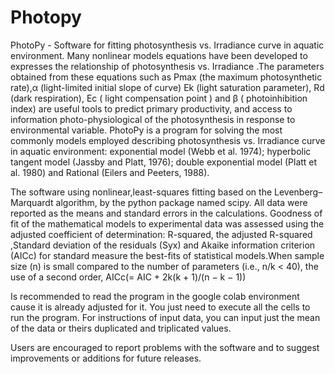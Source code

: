 # Photopy

PhotoPy - Software for fitting photosynthesis  vs.  Irradiance curve in aquatic environment. 
Many nonlinear models equations have been developed to expresses the relationship of photosynthesis  vs. Irradiance .The parameters obtained from these equations such as Pmax 
(the maximum photosynthetic rate),α (light-limited initial slope of curve) Ek (light saturation parameter), Rd (dark respiration), Ec ( light compensation point ) 
and β ( photoinhibition index) are  useful tools to predict primary productivity, and  access to information photo-physiological  of the photosynthesis 
in response to environmental variable. PhotoPy is a  program for solving  the most commonly models employed describing photosynthesis  vs.  Irradiance curve 
in aquatic environment: exponential model (Webb et al. 1974); hyperbolic tangent model (Jassby and Platt, 1976); double exponential model  (Platt et al. 1980)  and Rational (Eilers and Peeters, 1988).

The software  using nonlinear,least-squares fitting based on the Levenberg–Marquardt algorithm, by the python package named scipy. All data were reported as the means and standard errors in the calculations. Goodness of fit of the mathematical models to experimental data was assessed using the adjusted coefficient of determination: R-squared, the adjusted R-squared ,Standard deviation of the residuals (Syx) and Akaike information criterion (AICc) for  standard measure the best-fits of statistical models.When sample size (n) is small compared to the number of parameters (i.e., n/k < 40), the use of a second order, AICc(= AIC + 2k(k + 1)/(n − k − 1)) 

Is recommended to read the program in the google colab environment cause it is already adjusted for it. You just need to execute all the cells to run the program.
For instructions of input data, you can input just the mean of the data or theirs duplicated and triplicated values.


Users are encouraged to report problems with the software and to suggest improvements or additions for future releases. 
 





